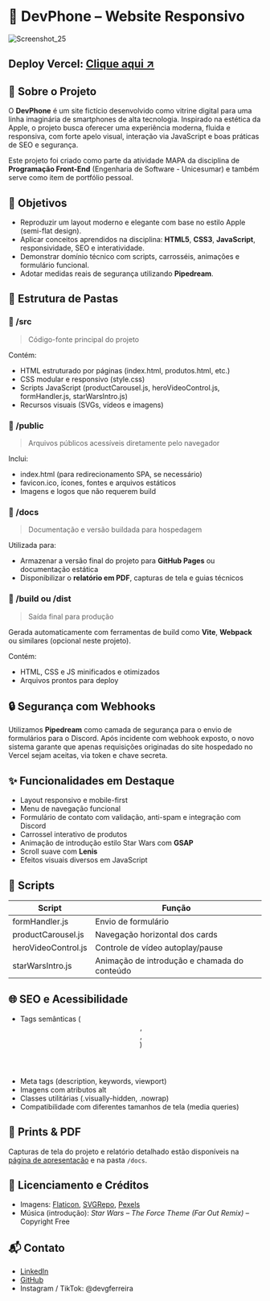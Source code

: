 # 📱 DevPhone – Website Responsivo

![Screenshot_25](https://github.com/user-attachments/assets/134e0484-20eb-46e1-a9c6-9d08bb6b9237)

## **Deploy Vercel:** [Clique aqui ↗](#)


## 📌 Sobre o Projeto

O **DevPhone** é um site fictício desenvolvido como vitrine digital para uma linha imaginária de smartphones de alta tecnologia. Inspirado na estética da Apple, o projeto busca oferecer uma experiência moderna, fluida e responsiva, com forte apelo visual, interação via JavaScript e boas práticas de SEO e segurança.

Este projeto foi criado como parte da atividade MAPA da disciplina de **Programação Front-End** (Engenharia de Software - Unicesumar) e também serve como item de portfólio pessoal.


## 🎯 Objetivos

* Reproduzir um layout moderno e elegante com base no estilo Apple (semi-flat design).
* Aplicar conceitos aprendidos na disciplina: **HTML5**, **CSS3**, **JavaScript**, responsividade, SEO e interatividade.
* Demonstrar domínio técnico com scripts, carrosséis, animações e formulário funcional.
* Adotar medidas reais de segurança utilizando **Pipedream**.


## 🧱 Estrutura de Pastas

### 📁 /src

> Código-fonte principal do projeto

Contém:

* HTML estruturado por páginas (index.html, produtos.html, etc.)
* CSS modular e responsivo (style.css)
* Scripts JavaScript (productCarousel.js, heroVideoControl.js, formHandler.js, starWarsIntro.js)
* Recursos visuais (SVGs, vídeos e imagens)


### 📁 /public

> Arquivos públicos acessíveis diretamente pelo navegador

Inclui:

* index.html (para redirecionamento SPA, se necessário)
* favicon.ico, ícones, fontes e arquivos estáticos
* Imagens e logos que não requerem build


### 📁 /docs

> Documentação e versão buildada para hospedagem

Utilizada para:

* Armazenar a versão final do projeto para **GitHub Pages** ou documentação estática
* Disponibilizar o **relatório em PDF**, capturas de tela e guias técnicos


### 📁 /build ou /dist

> Saída final para produção

Gerada automaticamente com ferramentas de build como **Vite**, **Webpack** ou similares (opcional neste projeto).

Contém:

* HTML, CSS e JS minificados e otimizados
* Arquivos prontos para deploy


## 🔒 Segurança com Webhooks

Utilizamos **Pipedream** como camada de segurança para o envio de formulários para o Discord. Após incidente com webhook exposto, o novo sistema garante que apenas requisições originadas do site hospedado no Vercel sejam aceitas, via token e chave secreta.


## ✨ Funcionalidades em Destaque

* Layout responsivo e mobile-first
* Menu de navegação funcional
* Formulário de contato com validação, anti-spam e integração com Discord
* Carrossel interativo de produtos
* Animação de introdução estilo Star Wars com **GSAP**
* Scroll suave com **Lenis**
* Efeitos visuais diversos em JavaScript


## 🧪 Scripts

| Script              | Função                                       |
| --------------------| -------------------------------------------- |
| formHandler.js      | Envio de formulário                          |
| productCarousel.js  | Navegação horizontal dos cards               |
| heroVideoControl.js | Controle de vídeo autoplay/pause             |
| starWarsIntro.js    | Animação de introdução e chamada do conteúdo |


## 🌐 SEO e Acessibilidade

* Tags semânticas (<header>, <main>, <footer>)
* Meta tags (description, keywords, viewport)
* Imagens com atributos alt
* Classes utilitárias (.visually-hidden, .nowrap)
* Compatibilidade com diferentes tamanhos de tela (media queries)


## 📸 Prints & PDF

Capturas de tela do projeto e relatório detalhado estão disponíveis na [página de apresentação](#) e na pasta `/docs`.


## 📄 Licenciamento e Créditos

* Imagens: [Flaticon](https://www.flaticon.com/), [SVGRepo](https://www.svgrepo.com/), [Pexels](https://www.pexels.com/)
* Música (introdução): *Star Wars – The Force Theme (Far Out Remix)* – Copyright Free

## 📬 Contato

* [LinkedIn](https://linkedin.com/in/guilhermeferreira)
* [GitHub](https://github.com/GuilhermeF-R)
* Instagram / TikTok: @devgferreira
